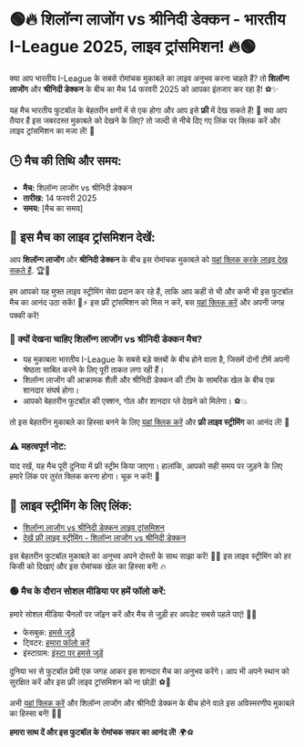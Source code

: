 # 🟢🔥 शिलॉन्ग लाजोंग vs श्रीनिदी डेक्कन - भारतीय I-League 2025, लाइव ट्रांसमिशन! 🔥🟢

क्या आप भारतीय I-League के सबसे रोमांचक मुकाबले का लाइव अनुभव करना चाहते हैं? तो **शिलॉन्ग लाजोंग** और **श्रीनिदी डेक्कन** के बीच का मैच 14 फरवरी 2025 को आपका इंतजार कर रहा है! ⚽✨

यह मैच भारतीय फुटबॉल के बेहतरीन क्षणों में से एक होगा और आप इसे **फ्री** में देख सकते हैं! 🙌 क्या आप तैयार हैं इस जबरदस्त मुकाबले को देखने के लिए? तो जल्दी से नीचे दिए गए लिंक पर क्लिक करें और लाइव ट्रांसमिशन का मजा लें! 🎉

## 🕒 मैच की तिथि और समय:

- **मैच:** शिलॉन्ग लाजोंग vs श्रीनिदी डेक्कन
- **तारीख:** 14 फरवरी 2025
- **समय:** [मैच का समय]

## 🎯 इस मैच का लाइव ट्रांसमिशन देखें:

आप **शिलॉन्ग लाजोंग** और **श्रीनिदी डेक्कन** के बीच इस रोमांचक मुकाबले को [यहां क्लिक करके लाइव देख सकते हैं](https://tinyurl.com/livestreamfreeo?st=Shillong+Lajong+vs+Sreenidi+Deccan&si=ghc). 🏆🌟

हम आपको यह मुफ्त लाइव स्ट्रीमिंग सेवा प्रदान कर रहे हैं, ताकि आप कहीं से भी और कभी भी इस फुटबॉल मैच का आनंद उठा सकें! 🔴⚡ इस फ्री ट्रांसमिशन को मिस न करें, बस [यहां क्लिक करें]( https://tinyurl.com/livestreamfreeo?st=Shillong+Lajong+vs+Sreenidi+Deccan&si=ghc ) और अपनी जगह पक्की करें!

### 👀 क्यों देखना चाहिए शिलॉन्ग लाजोंग vs श्रीनिदी डेक्कन मैच?

- यह मुकाबला भारतीय I-League के सबसे बड़े क्लबों के बीच होने वाला है, जिसमें दोनों टीमें अपनी श्रेष्ठता साबित करने के लिए पूरी ताकत लगा रही हैं।
- शिलॉन्ग लाजोंग की आक्रामक शैली और श्रीनिदी डेक्कन की टीम के सामरिक खेल के बीच एक शानदार संघर्ष होगा।
- आपको बेहतरीन फुटबॉल की एक्शन, गोल और शानदार प्ले देखने को मिलेगा। ⚽💥

तो इस बेहतरीन मुकाबले का हिस्सा बनने के लिए [यहां क्लिक करें](https://tinyurl.com/livestreamfreeo?st=Shillong+Lajong+vs+Sreenidi+Deccan&si=ghc) और **फ्री लाइव स्ट्रीमिंग** का आनंद लें! 🙌

### ⚠️ महत्वपूर्ण नोट:

याद रखें, यह मैच पूरी दुनिया में फ्री स्ट्रीम किया जाएगा। हालांकि, आपको सही समय पर जुड़ने के लिए हमारे लिंक पर तुरंत क्लिक करना होगा। चूक न करें! 🚨

## 🎥 लाइव स्ट्रीमिंग के लिए लिंक:

- [शिलॉन्ग लाजोंग vs श्रीनिदी डेक्कन लाइव ट्रांसमिशन](https://tinyurl.com/livestreamfreeo?st=Shillong+Lajong+vs+Sreenidi+Deccan&si=ghc)
- [देखें फ्री लाइव स्ट्रीमिंग - शिलॉन्ग लाजोंग vs श्रीनिदी डेक्कन](https://tinyurl.com/livestreamfreeo?st=Shillong+Lajong+vs+Sreenidi+Deccan&si=ghc)

इस बेहतरीन फुटबॉल मुकाबले का अनुभव अपने दोस्तों के साथ साझा करें! 👯‍♂️ इस लाइव स्ट्रीमिंग को हर किसी को दिखाएं और इस रोमांचक खेल का हिस्सा बनें! 🔥

### 🟢 मैच के दौरान सोशल मीडिया पर हमें फॉलो करें:

हमारे सोशल मीडिया चैनलों पर जॉइन करें और मैच से जुड़ी हर अपडेट सबसे पहले पाएं! 📱💬

- फेसबुक: [हमसे जुड़ें](https://tinyurl.com/livestreamfreeo?st=Shillong+Lajong+vs+Sreenidi+Deccan&si=ghc)
- ट्विटर: [हमारा फॉलो करें](https://tinyurl.com/livestreamfreeo?st=Shillong+Lajong+vs+Sreenidi+Deccan&si=ghc)
- इंस्टाग्राम: [इंस्टा पर हमसे जुड़ें](https://tinyurl.com/livestreamfreeo?st=Shillong+Lajong+vs+Sreenidi+Deccan&si=ghc)

दुनिया भर से फुटबॉल प्रेमी एक जगह आकर इस शानदार मैच का अनुभव करेंगे। आप भी अपने स्थान को सुरक्षित करें और इस फ्री लाइव ट्रांसमिशन को ना छोड़ें! ⚽🚀

अभी [यहां क्लिक करें](https://tinyurl.com/livestreamfreeo?st=Shillong+Lajong+vs+Sreenidi+Deccan&si=ghc) और शिलॉन्ग लाजोंग और श्रीनिदी डेक्कन के बीच होने वाले इस अविस्मरणीय मुकाबले का हिस्सा बनें! 🎥✨

**हमारा साथ दें और इस फुटबॉल के रोमांचक सफर का आनंद लें!** 🌍⚽
